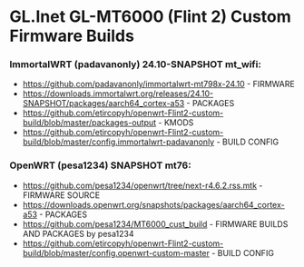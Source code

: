 # GL.Inet GL-MT6000 (Flint 2) Custom Firmware Builds

### ImmortalWRT (padavanonly) 24.10-SNAPSHOT mt_wifi:
- https://github.com/padavanonly/immortalwrt-mt798x-24.10                               - FIRMWARE
- https://downloads.immortalwrt.org/releases/24.10-SNAPSHOT/packages/aarch64_cortex-a53 - PACKAGES
- https://github.com/etircopyh/openwrt-Flint2-custom-build/blob/master/packages-output  - KMODS
- https://github.com/etircopyh/openwrt-Flint2-custom-build/blob/master/config.immortalwrt-padavanonly - BUILD CONFIG

### OpenWRT (pesa1234) SNAPSHOT mt76:
- https://github.com/pesa1234/openwrt/tree/next-r4.6.2.rss.mtk        - FIRMWARE SOURCE
- https://downloads.openwrt.org/snapshots/packages/aarch64_cortex-a53 - PACKAGES
- https://github.com/pesa1234/MT6000_cust_build                       - FIRMWARE BUILDS AND PACKAGES by pesa1234
- https://github.com/etircopyh/openwrt-Flint2-custom-build/blob/master/config.openwrt-custom-master - BUILD CONFIG